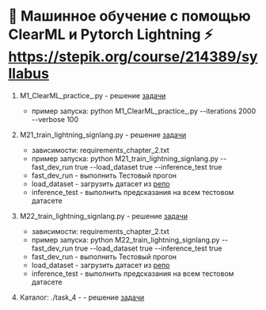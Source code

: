 # 🤖 Машинное обучение с помощью ClearML и Pytorch Lightning ⚡ https://stepik.org/course/214389/syllabus

1. M1_ClearML_practice_.py - решение [задачи](https://stepik.org/lesson/1500755/step/12?unit=1520869) 
   - пример запуска: python M1_ClearML_practice_.py --iterations 2000 --verbose 100
  
2. M21_train_lightning_signlang.py - решение [задачи](https://stepik.org/lesson/1466624/step/16?unit=1486235) 
   - зависимости: requirements_chapter_2.txt
   - пример запуска: python M21_train_lightning_signlang.py --fast_dev_run true --load_dataset true --inference_test true
   - fast_dev_run - выполнить Тестовый прогон
   - load_dataset - загрузить датасет из [репо](https://github.com/a-milenkin/ml_instruments/raw/refs/heads/main/data) 
   - inference_test - выполнить предсказания на всем тестовом датасете
   
3. M22_train_lightning_signlang.py - решение [задачи](https://stepik.org/lesson/1466625/step/14?unit=1486236)
   - зависимости: requirements_chapter_2.txt
   - пример запуска: python M22_train_lightning_signlang.py --fast_dev_run true --load_dataset true --inference_test true
   - fast_dev_run - выполнить Тестовый прогон
   - load_dataset - загрузить датасет из [репо](https://github.com/a-milenkin/ml_instruments/raw/refs/heads/main/data) 
   - inference_test - выполнить предсказания на всем тестовом датасете

4. Каталог: ./task_4 - - решение [задачи](https://stepik.org/lesson/1566829/step/2?unit=1587878)
